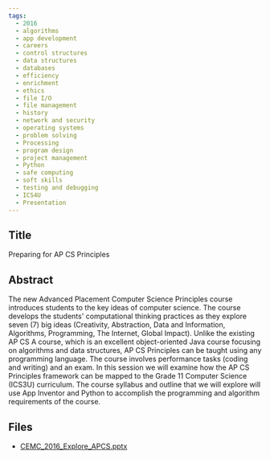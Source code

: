 ```yaml
---
tags:
  - 2016
  - algorithms
  - app development
  - careers
  - control structures
  - data structures
  - databases
  - efficiency
  - enrichment
  - ethics
  - file I/O
  - file management
  - history
  - network and security
  - operating systems
  - problem solving
  - Processing
  - program design
  - project management
  - Python
  - safe computing
  - soft skills
  - testing and debugging
  - ICS4U
  - Presentation
---
```

    
## Title

Preparing for AP CS Principles

## Abstract

The new Advanced Placement Computer Science Principles course introduces students to the key ideas of computer science. The course develops the students' computational thinking practices as they explore seven (7) big ideas (Creativity, Abstraction, Data and Information, Algorithms, Programming, The Internet, Global Impact). Unlike the existing AP CS A course, which is an excellent object-oriented Java course focusing on algorithms and data structures, AP CS Principles can be taught using any programming language. The course involves performance tasks (coding and writing) and an exam. 
In this session we will examine how the AP CS Principles framework can be mapped to the Grade 11 Computer Science (ICS3U) curriculum. The course syllabus and outline that we will explore will use App Inventor and Python to accomplish the programming and algorithm requirements of the course. 

## Files

- [CEMC_2016_Explore_APCS.pptx](resources/2016/Grant_Hutchison/CEMC_2016_Explore_APCS.pptx)
